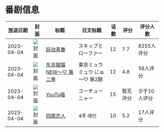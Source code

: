 # 番剧信息

|放送日期|封面|标题|日文标题|话数|评分|评分人数|
|---|---|---|---|---|---|---|
|2023-04-04|![封面](https://lain.bgm.tv/pic/cover/c/63/4e/357961_RtPiz.jpg)|[跃动青春](https://bangumi.tv/subject/357961)|スキップとローファー|12|7.7|8255人评分|
|2023-04-04|![封面](https://lain.bgm.tv/pic/cover/c/6a/aa/402136_1t11g.jpg)|[东京猫猫 NEW～♡ 第二季](https://bangumi.tv/subject/402136)|東京ミュウミュウ にゅ～♡ 第2期|12|4.8|58人评分|
|2023-04-04|![封面](https://lain.bgm.tv/pic/cover/c/29/4d/426284_CPZdI.jpg)|[YouTu喵](https://bangumi.tv/subject/426284)|ユーチューニャー|15|暂无评分|少于10人评分|
|2023-04-04|![封面](https://lain.bgm.tv/pic/cover/c/92/34/427004_ZQ954.jpg)|[四周恋人](https://bangumi.tv/subject/427004)|4주 애인|10|5.2|17人评分|
